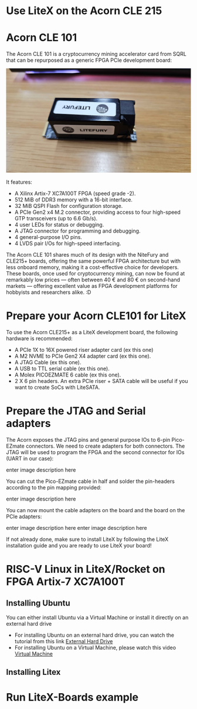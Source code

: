 # Use LiteX on the Acorn CLE 215

# Acorn CLE 101

The Acorn CLE 101 is a cryptocurrency mining accelerator card from SQRL that can be repurposed as a generic FPGA PCIe development board:

![Acorn CLE 101](20251025_140851.jpg)

It features:

- A Xilinx Artix-7 XC7A100T FPGA (speed grade -2).
- 512 MiB of DDR3 memory with a 16-bit interface.
- 32 MiB QSPI Flash for configuration storage.
- A PCIe Gen2 x4 M.2 connector, providing access to four high-speed GTP transceivers (up to 6.6 Gb/s).
- 4 user LEDs for status or debugging.
- A JTAG connector for programming and debugging.
- 4 general-purpose I/O pins.
- 4 LVDS pair I/Os for high-speed interfacing.

The Acorn CLE 101 shares much of its design with the NiteFury and CLE215+ boards, offering the same powerful FPGA architecture but with less onboard memory, making it a cost-effective choice for developers. These boards, once used for cryptocurrency mining, can now be found at remarkably low prices — often between 40 € and 80 € on second-hand markets — offering excellent value as FPGA development platforms for hobbyists and researchers alike. :D

# Prepare your Acorn CLE101 for LiteX

To use the Acorn CLE215+ as a LiteX development board, the following hardware is recommended:

- A PCIe 1X to 16X powered riser adapter card (ex this one)
- A M2 NVME to PCIe Gen2 X4 adapter card (ex this one).
- A JTAG Cable (ex this one).
- A USB to TTL serial cable (ex this one).
- A Molex PICOEZMATE 6 cable (ex this one).
- 2 X 6 pin headers.
An extra PCIe riser + SATA cable will be useful if you want to create SoCs with LiteSATA.

# Prepare the JTAG and Serial adapters
The Acorn exposes the JTAG pins and general purpose IOs to 6-pin Pico-EZmate connectors. We need to create adapters for both connectors. The JTAG will be used to program the FPGA and the second connector for IOs (UART in our case):

enter image description here

You can cut the Pico-EZmate cable in half and solder the pin-headers according to the pin mapping provided:

enter image description here

You can now mount the cable adapters on the board and the board on the PCIe adapters:

enter image description here enter image description here

If not already done, make sure to install LiteX by following the LiteX installation guide and you are ready to use LiteX your board!

# RISC-V Linux in LiteX/Rocket on FPGA Artix-7 XC7A100T
## Installing Ubuntu
You can either install Ubuntu via a Virtual Machine or install it directly on an external hard drive
- For installing Ubuntu on an external hard drive, you can watch the tutorial from this link [External Hard Drive](https://www.youtube.com/watch?v=KFwA1tjZp1w&t=236s)
- For installing Ubuntu on a Virtual Machine, please watch this video [Virtual Machine](https://www.youtube.com/watch?v=Hva8lsV2nTk)
## Installing Litex


# Run LiteX-Boards example

